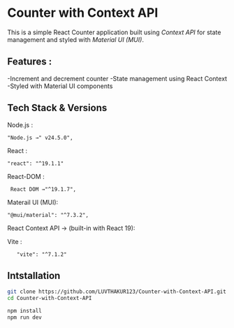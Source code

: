 # Counter with Context  API

This is a simple React Counter application built using *Context API* for state management and styled with *Material UI (MUI)*.

## Features :

-Increment and decrement counter 
-State management using React Context
-Styled with Material UI components

## Tech Stack & Versions
  Node.js :

    "Node.js →" v24.5.0",

  React :
 
    "react": "^19.1.1"

 React-DOM :   

     React DOM →"^19.1.7",

     
 Materail UI (MUI):     
  
    "@mui/material": "^7.3.2",

  React Context API → (built-in with React 19):

  Vite :
       
       "vite": "^7.1.2"

## Intstallation

```bash
git clone https://github.com/LUVTHAKUR123/Counter-with-Context-API.git
cd Counter-with-Context-API

npm install
npm run dev

